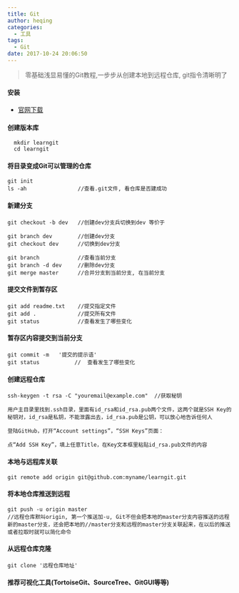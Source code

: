 ```yaml
---
title: Git
author: heqing
categories:
  - 工具
tags:
  - Git
date: 2017-10-24 20:06:50
---
```

> 零基础浅显易懂的Git教程,一步步从创建本地到远程仓库, git指令清晰明了

####  安装

* [官网下载](https://git-scm.com/downloads)
<!--more-->
#### 创建版本库

```
  mkdir learngit
  cd learngit

```

#### 将目录变成Git可以管理的仓库

```
git init
ls -ah                //查看.git文件, 看仓库是否建成功

```

#### 新建分支

```
git checkout -b dev   //创建dev分支兵切换到dev 等价于

git branch dev        //创建dev分支
git checkout dev      //切换到dev分支

git branch            //查看当前分支
git branch -d dev     //删除dev分支
git merge master      //合并分支到当前分支, 在当前分支
```
#### 提交文件到暂存区

```
git add readme.txt    //提交指定文件
git add .             //提交所有文件
git status            //查看发生了哪些变化

```

#### 暂存区内容提交到当前分支

```
git commit -m   '提交的提示语'
git status           //  查看发生了哪些变化

```

#### 创建远程仓库

```
ssh-keygen -t rsa -C "youremail@example.com"  //获取秘钥

用户主目录里找到.ssh目录，里面有id_rsa和id_rsa.pub两个文件，这两个就是SSH Key的秘钥对，id_rsa是私钥，不能泄露出去，id_rsa.pub是公钥，可以放心地告诉任何人

登陆GitHub，打开“Account settings”，“SSH Keys”页面：

点“Add SSH Key”，填上任意Title，在Key文本框里粘贴id_rsa.pub文件的内容

```

#### 本地与远程库关联

```
git remote add origin git@github.com:myname/learngit.git

```

#### 将本地仓库推送到远程

```
git push -u origin master    
//远程仓库默叫origin, 第一个推送加-u, Git不但会把本地的master分支内容推送的远程新的master分支，还会把本地的//master分支和远程的master分支关联起来，在以后的推送或者拉取时就可以简化命令
```

#### 从远程仓库克隆

```
git clone '远程仓库地址'

```

#### 推荐可视化工具(TortoiseGit、SourceTree、GitGUI等等)



